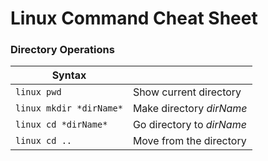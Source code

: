 # Linux Command Cheat Sheet


### Directory Operations

| Syntax |      |
| ----------- | ----------- |
| ```linux pwd``` | Show current directory |
| ```linux mkdir *dirName*```  | Make directory *dirName* |
| ```linux cd *dirName*```  | Go directory to *dirName* |
| ```linux cd ..```  | Move from the directory |
